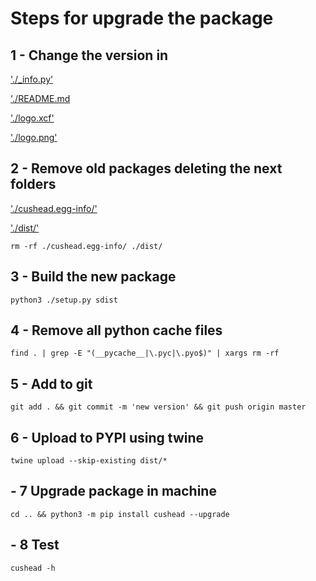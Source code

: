 # Steps for upgrade the package

## 1 - Change the version in

['./_info.py'](./_info.py)

['./README.md](./README.md)

['./logo.xcf'](./logo.xcf)

['./logo.png'](./logo.png)

## 2 - Remove old packages deleting the next folders

['./cushead.egg-info/'](./cushead.egg-info/.)

['./dist/'](./dist/.)

`rm -rf ./cushead.egg-info/ ./dist/`

## 3 - Build the new package

`python3 ./setup.py sdist`

## 4 - Remove all python cache files

`find . | grep -E "(__pycache__|\.pyc|\.pyo$)" | xargs rm -rf`

## 5 - Add to git

`git add . && git commit -m 'new version' && git push origin master`

## 6 - Upload to PYPI using twine

`twine upload --skip-existing dist/*`

## - 7 Upgrade package in machine

`cd .. && python3 -m pip install cushead --upgrade`

## - 8 Test

`cushead -h`
